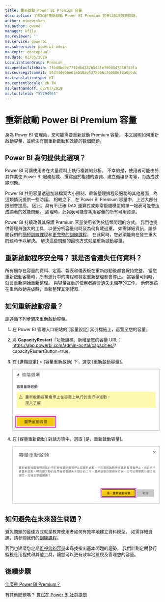 ```yaml
---
title: 重新啟動 Power BI Premium 容量
description: 了解如何重新啟動 Power BI Premium 容量以解決效能問題。
author: minewiskan
ms.author: owend
manager: kfile
ms.reviewer: ''
ms.service: powerbi
ms.subservice: powerbi-admin
ms.topic: conceptual
ms.date: 02/05/2019
LocalizationGroup: Premium
ms.openlocfilehash: 7fbd8bd9c7712dbd2476544fef900547310f35fa
ms.sourcegitcommit: 54d44deb6e03e518ad6378656c769b06f2a0b6dc
ms.translationtype: HT
ms.contentlocale: zh-TW
ms.lasthandoff: 02/07/2019
ms.locfileid: "55794964"
---
```

# <a name="restart-a-power-bi-premium-capacity"></a>重新啟動 Power BI Premium 容量

身為 Power BI 管理員，您可能需要重新啟動 Premium 容量。 本文說明如何重新啟動容量，並解決有關重新啟動和效能的數個問題。

## <a name="why-does-power-bi-provide-this-option"></a>Power BI 為何提供此選項？

Power BI 可讓使用者在大量資料上執行複雜的分析。 不幸的是，使用者可能由於其作業使 Power BI 服務超載、撰寫過於複雜的查詢、建立循環參考等，而造成效能問題。

Power BI 共用容量透過加諸檔案大小限制、重新整理排程及服務的其他層面，為這類情況提供一些防護。 相較之下，在 Power BI Premium 容量中，上述大部分限制會提高。 因此，具有不正確 DAX 運算式或非常複雜模型的單一報表可能會造成顯著的效能問題。 處理時，此報表可能會耗用容量的所有可用資源。 

Power BI 持續改善其保護 Premium 容量使用者免於這類問題的方式。 我們也提供管理員強大的工具，以便分析容量何時及為何負載過重。 如需詳細資訊，請參閱我們的[簡短訓練課程](https://www.youtube.com/watch?v=UgsjMbhi_Bk&feature=youtu.be)和[更完整的訓練課程](https://www.microsoft.com/businessapplicationssummit/video/BAS2018-2174)。 在此同時，您必須能夠在發生重大問題時予以解決。 解決這些問題的最快方式就是重新啟動容量。

## <a name="is-the-restart-process-safe-will-i-lose-any-data"></a>重新啟動程序安全嗎？ 我是否會遺失任何資料？

所有儲存在容量的資料、定義、報表和儀表板在重新啟動後都會保持完整。 當您重新啟動容量時，所有進行中的排程和特定重新整理都會停止。 當容量可用時，就會重新開始重新整理。 與容量互動的使用者將會遺失未儲存的工作。 他們應該在重新啟動完成時，重新整理其瀏覽器。

## <a name="how-do-i-restart-a-capacity"></a>如何重新啟動容量？

請遵循下列步驟來重新啟動容量。

1. 在 Power BI 管理入口網站的 [容量設定] 索引標籤上，巡覽至您的容量。 

1. 將 **CapacityRestart**「功能旗標」新增至您的容量 URL： https://app.powerbi.com/admin-portal/capacities/<YourCapacityId>?capacityRestartButton=true。

1. 在 [進階設定] > [容量重新啟動] 下，選取 [重新啟動容量]。

    ![重新啟動容量](media/service-admin-premium-restart/restart-capacity.png)

1. 在 [容量重新啟動] 對話方塊中，選取 [是，重新啟動容量]。

    ![確認重新啟動](media/service-admin-premium-restart/confirm-restart.png)

## <a name="how-can-i-prevent-issues-from-happening-in-the-future"></a>如何避免在未來發生問題？

避免問題的最佳方式就是教育使用者如何有效率地建立資料模型。 如需詳細資訊，請參閱我們的[訓練課程](https://www.microsoft.com/businessapplicationssummit/video/BAS2018-2170)。

我們也建議您定期[監視您的容量](service-admin-premium-monitor-capacity.md)來尋找指出基本問題的趨勢。 我們計劃定期發行監視應用程式和其他工具，讓您可以更有效率地監視及管理您的容量。

## <a name="next-steps"></a>後續步驟

[什麼是 Power BI Premium？](service-premium.md)

有其他問題嗎？ [嘗試在 Power BI 社群提問](http://community.powerbi.com/)
